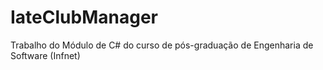 # IateClubManager
Trabalho do Módulo de C# do curso de pós-graduação de Engenharia de Software (Infnet)
